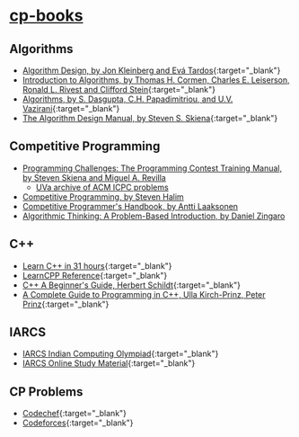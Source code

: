 # [cp-books](https://tdivyajyotis.github.io/cp-books)

## Algorithms
- [Algorithm Design, by Jon Kleinberg and Evá Tardos](https://github.com/tdivyajyotis/cp-books/raw/master/alg-design-eva-tardos-jon-kleinberg.pdf){:target="_blank"}
- [Introduction to Algorithms, by Thomas H. Cormen, Charles E. Leiserson, Ronald L. Rivest and Clifford Stein](https://github.com/tdivyajyotis/cp-books/raw/master/intro-to-algo-clrs.pdf){:target="_blank"}
- [Algorithms, by S. Dasgupta, C.H. Papadimitriou, and U.V. Vazirani](https://github.com/tdivyajyotis/cp-books/raw/master/algo-dasgupta-papadimitriou-vazirani.pdf){:target="_blank"}
- [The Algorithm Design Manual, by Steven S. Skiena](https://github.com/tdivyajyotis/cp-books/raw/master/alg-design-manual-skiena.pdf){:target="_blank"}

## Competitive Programming
- [Programming Challenges: The Programming Contest Training Manual, by Steven Skiena and Miguel A. Revilla](https://github.com/tdivyajyotis/cp-books/raw/master/prog-chall-skiena-revilla.pdf)
  - [UVa archive of ACM ICPC problems](https://uva.onlinejudge.org/)
- [Competitive Programming, by Steven Halim](https://github.com/tdivyajyotis/cp-books/raw/master/cp3-steven-halim-felix-halim.pdf)
- [Competitive Programmer's Handbook, by Antti Laaksonen](https://github.com/tdivyajyotis/cp-books/raw/master/cphb-laaksonen.pdf)
- [Algorithmic Thinking: A Problem-Based Introduction, by Daniel Zingaro](https://github.com/tdivyajyotis/cp-books/raw/master/algo-think-zingaro.pdf)

## C++
- [Learn C++ in 31 hours](https://www.youtube.com/watch?v=8jLOx1hD3_o){:target="_blank"}
- [LearnCPP Reference](https://www.learncpp.com){:target="_blank"}
- [C++ A Beginner's Guide, Herbert Schildt](https://github.com/tdivyajyotis/cp-books/raw/master/cpp-beginners-schildt.pdf){:target="_blank"}
- [A Complete Guide to Programming in C++, Ulla Kirch-Prinz, Peter Prinz](https://github.com/tdivyajyotis/cp-books/raw/master/cpp-ulla-prinz-peter-prinz.pdf){:target="_blank"}

## IARCS
- [IARCS Indian Computing Olympiad](https://www.iarcs.org.in/inoi/){:target="_blank"}
- [IARCS Online Study Material](https://www.iarcs.org.in/inoi/online-study-material/){:target="_blank"}

## CP Problems
- [Codechef](https://www.codechef.com/users/tdivyajyotis){:target="_blank"}
- [Codeforces](https://codeforces.com/profile/webcaf){:target="_blank"}
